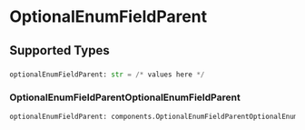 # OptionalEnumFieldParent


## Supported Types

### 

```python
optionalEnumFieldParent: str = /* values here */
```

### OptionalEnumFieldParentOptionalEnumFieldParent

```python
optionalEnumFieldParent: components.OptionalEnumFieldParentOptionalEnumFieldParent = /* values here */
```

